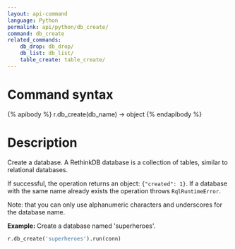 ```yaml
---
layout: api-command
language: Python
permalink: api/python/db_create/
command: db_create
related_commands:
    db_drop: db_drop/
    db_list: db_list/
    table_create: table_create/
---
```


# Command syntax #

{% apibody %}
r.db_create(db_name) &rarr; object
{% endapibody %}

# Description #

Create a database. A RethinkDB database is a collection of tables, similar to
relational databases.

If successful, the operation returns an object: `{"created": 1}`. If a database with the
same name already exists the operation throws `RqlRuntimeError`.

Note: that you can only use alphanumeric characters and underscores for the database name.

__Example:__ Create a database named 'superheroes'.

```py
r.db_create('superheroes').run(conn)
```



